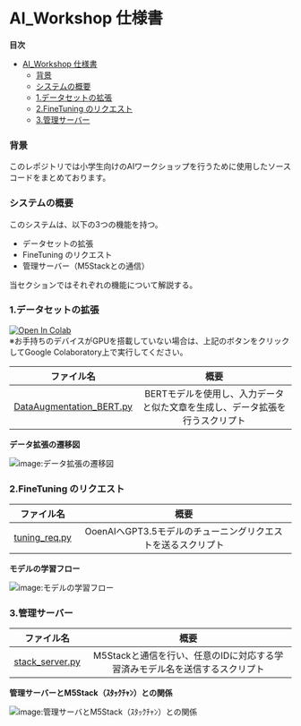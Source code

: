 # AI_Workshop 仕様書

**目次**
- [AI\_Workshop 仕様書](#ai_workshop-仕様書)
    - [背景](#背景)
    - [システムの概要](#システムの概要)
    - [1.データセットの拡張](#1データセットの拡張)
    - [2.FineTuning のリクエスト](#2finetuning-のリクエスト)
    - [3.管理サーバー](#3管理サーバー)

### 背景
このレポジトリでは小学生向けのAIワークショップを行うために使用したソースコードをまとめております。

### システムの概要
このシステムは、以下の3つの機能を持つ。
- データセットの拡張
- FineTuning のリクエスト
- 管理サーバー（M5Stackとの通信）

当セクションではそれぞれの機能について解説する。

### 1.データセットの拡張

[![Open In Colab](https://colab.research.google.com/assets/colab-badge.svg)](http://colab.research.google.com/github/nogikun/blob/main/DataAugmentation_BERT.ipynb)
<br> ※お手持ちのデバイスがGPUを搭載していない場合は、上記のボタンをクリックしてGoogle Colaboratory上で実行してください。

|ファイル名|概要|
|:-:|:-:|
|[DataAugmentation_BERT.py]()|BERTモデルを使用し、入力データと似た文章を生成し、データ拡張を行うスクリプト|

**データ拡張の遷移図**

![image:データ拡張の遷移図](https://github.com/nogikun/AI_Workshop/assets/94681885/5abc5b69-8039-4e97-ad6b-37b3daebbe3d)

### 2.FineTuning のリクエスト

|ファイル名|概要|
|:-:|:-:|
|[tuning_req.py]()|OoenAIへGPT3.5モデルのチューニングリクエストを送るスクリプト|

**モデルの学習フロー**

![image:モデルの学習フロー](https://github.com/nogikun/AI_Workshop/assets/94681885/5f208797-cf69-4b24-adcd-86f37b0f9622)

### 3.管理サーバー

|ファイル名|概要|
|:-:|:-:|
|[stack_server.py]()|M5Stackと通信を行い、任意のIDに対応する学習済みモデル名を送信するスクリプト|

**管理サーバーとM5Stack（ｽﾀｯｸﾁｬﾝ）との関係**

![image:管理サーバとM5Stack（ｽﾀｯｸﾁｬﾝ）との関係](https://github.com/nogikun/AI_Workshop/assets/94681885/09db193e-245d-43d7-8235-06d2d8c342b2)
